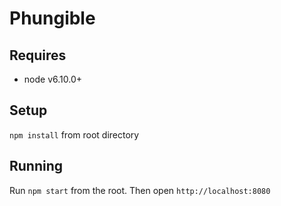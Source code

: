 # Phungible

## Requires
* node v6.10.0+

## Setup
`npm install` from root directory

## Running
Run `npm start` from the root.  Then open `http://localhost:8080`
